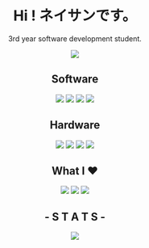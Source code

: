 <div align="center">
  <h1>Hi ! ネイサンです。</h1>
</div>
<p align="center">3rd year software development student.</p>
<p align='center'>
<img src="https://github-readme-stats.vercel.app/api?username=TheOrionsB&show_icons=true&theme=merko"/>
</p>

<div align='center'>
  <h2 align="center">Software</h2>
  <img src="https://img.shields.io/badge/mac%20os-000000?style=for-the-badge&logo=apple&logoColor=white"/>
  <img src="https://img.shields.io/badge/Arch_Linux-1793D1?style=for-the-badge&logo=arch-linux&logoColor=white"/>
  <img src="https://img.shields.io/badge/Visual_Studio_Code-0078D4?style=for-the-badge&logo=visual%20studio%20code&logoColor=white"/>
  <img src="https://img.shields.io/badge/Notion-000000?style=for-the-badge&logo=notion&logoColor=white"/>
</div>
<div align='center'>
  <h2 align='center'>Hardware</h2>
  <img src="https://img.shields.io/badge/Apple-MacBook_Pro_16%22_2019-999999?style=for-the-badge&logo=apple&logoColor=white"/>
  <img src="https://img.shields.io/badge/Intel-Core_i9_9880H_@_2.3GHz-999999?style=for-the-badge&logo=intel&logoColor=white"/>
  <img src="https://img.shields.io/badge/RAM-16GB-999999?style=for-the-badge&logoColor=white"/>
  <img src="https://img.shields.io/badge/Apple-iPad_Pro_12.9%22_M1-999999?style=for-the-badge&logo=apple&logoColor=white"/>
</div>
<div align='center'>
  <h2 align='center'>What I ❤️</h2>
  <img src="https://img.shields.io/badge/React-20232A?style=for-the-badge&logo=react&logoColor=61DAFB"/>
  <img src="https://img.shields.io/badge/Raspberry%20Pi-A22846?style=for-the-badge&logo=Raspberry%20Pi&logoColor=white"/>
  <img src="https://img.shields.io/badge/JavaScript-323330?style=for-the-badge&logo=javascript&logoColor=F7DF1E"/>
</div>

<div align='center'>
  <h2 align='center'>- S T A T S -</h2>
  <img src="https://github-readme-stats.vercel.app/api/top-langs/?username=TheOrionsB&theme=merko"/>

</div>

<!--
**TheOrionsB/TheOrionsB** is a ✨ _special_ ✨ repository because its `README.md` (this file) appears on your GitHub profile.

Here are some ideas to get you started:

- 🔭 I’m currently working on ...
- 🌱 I’m currently learning ...
- 👯 I’m looking to collaborate on ...
- 🤔 I’m looking for help with ...
- 💬 Ask me about ...
- 📫 How to reach me: ...
- 😄 Pronouns: ...
- ⚡ Fun fact: ...
-->

